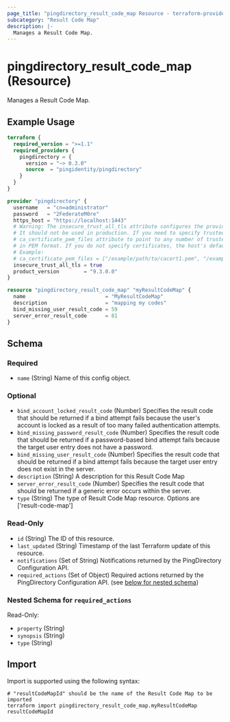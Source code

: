 ```yaml
---
page_title: "pingdirectory_result_code_map Resource - terraform-provider-pingdirectory"
subcategory: "Result Code Map"
description: |-
  Manages a Result Code Map.
---
```


# pingdirectory_result_code_map (Resource)

Manages a Result Code Map.

## Example Usage

```terraform
terraform {
  required_version = ">=1.1"
  required_providers {
    pingdirectory = {
      version = "~> 0.3.0"
      source  = "pingidentity/pingdirectory"
    }
  }
}

provider "pingdirectory" {
  username   = "cn=administrator"
  password   = "2FederateM0re"
  https_host = "https://localhost:1443"
  # Warning: The insecure_trust_all_tls attribute configures the provider to trust any certificate presented by the PingDirectory server.
  # It should not be used in production. If you need to specify trusted CA certificates, use the
  # ca_certificate_pem_files attribute to point to any number of trusted CA certificate files
  # in PEM format. If you do not specify certificates, the host's default root CA set will be used.
  # Example:
  # ca_certificate_pem_files = ["/example/path/to/cacert1.pem", "/example/path/to/cacert2.pem"]
  insecure_trust_all_tls = true
  product_version        = "9.3.0.0"
}

resource "pingdirectory_result_code_map" "myResultCodeMap" {
  name                          = "MyResultCodeMap"
  description                   = "mapping my codes"
  bind_missing_user_result_code = 59
  server_error_result_code      = 81
}
```

<!-- schema generated by tfplugindocs -->
## Schema

### Required

- `name` (String) Name of this config object.

### Optional

- `bind_account_locked_result_code` (Number) Specifies the result code that should be returned if a bind attempt fails because the user's account is locked as a result of too many failed authentication attempts.
- `bind_missing_password_result_code` (Number) Specifies the result code that should be returned if a password-based bind attempt fails because the target user entry does not have a password.
- `bind_missing_user_result_code` (Number) Specifies the result code that should be returned if a bind attempt fails because the target user entry does not exist in the server.
- `description` (String) A description for this Result Code Map
- `server_error_result_code` (Number) Specifies the result code that should be returned if a generic error occurs within the server.
- `type` (String) The type of Result Code Map resource. Options are ['result-code-map']

### Read-Only

- `id` (String) The ID of this resource.
- `last_updated` (String) Timestamp of the last Terraform update of this resource.
- `notifications` (Set of String) Notifications returned by the PingDirectory Configuration API.
- `required_actions` (Set of Object) Required actions returned by the PingDirectory Configuration API. (see [below for nested schema](#nestedatt--required_actions))

<a id="nestedatt--required_actions"></a>
### Nested Schema for `required_actions`

Read-Only:

- `property` (String)
- `synopsis` (String)
- `type` (String)

## Import

Import is supported using the following syntax:

```shell
# "resultCodeMapId" should be the name of the Result Code Map to be imported
terraform import pingdirectory_result_code_map.myResultCodeMap resultCodeMapId
```


